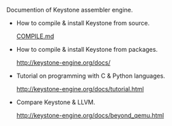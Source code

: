 Documention of Keystone assembler engine.

* How to compile & install Keystone from source.

    [COMPILE.md](COMPILE.md)

* How to compile & install Keystone from packages.

	http://keystone-engine.org/docs/

* Tutorial on programming with C & Python languages.

	http://keystone-engine.org/docs/tutorial.html

* Compare Keystone & LLVM.

	http://keystone-engine.org/docs/beyond_qemu.html
